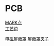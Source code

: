 # PCB
[MARK点](https://user-images.githubusercontent.com/32056331/115807081-7ee56580-a41a-11eb-985d-9c5616caf4e6.png)   
[工艺边](https://user-images.githubusercontent.com/32056331/115815125-f9b57d00-a428-11eb-8293-2051f1561cc2.png)   

[电磁屏蔽罩](https://user-images.githubusercontent.com/32056331/115646715-4891e280-a355-11eb-8a45-ba1becf0f36b.png) 
[屏蔽罩夹子](https://user-images.githubusercontent.com/32056331/115652599-25b8fb80-a360-11eb-99f2-4153a15f66a8.png)    




